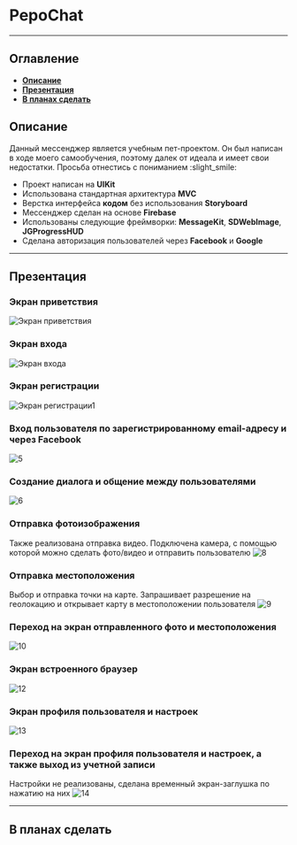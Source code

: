 # PepoChat
___
## Оглавление
- **[Описание](#Description)**
- **[Презентация](#Presentation)**
- **[В планах сделать](#ToDo)**

## <a id="Description"></a>Описание
Данный мессенджер является учебным пет-проектом. 
Он был написан в ходе моего самообучения, поэтому далек от идеала и имеет свои недостатки. 
Просьба отнестись с пониманием :slight_smile:

- Проект написан на **UIKit**
- Использована стандартная архитектура **MVC**
- Верстка интерфейса **кодом** без использования **Storyboard**
- Мессенджер сделан на основе **Firebase**
- Использованы следующие фреймворки: **MessageKit**, **SDWebImage**, **JGProgressHUD**
- Сделана авторизация пользователей через **Facebook** и **Google** 
___

## <a id="Presentation"></a>Презентация
### Экран приветствия
![Экран приветствия](https://user-images.githubusercontent.com/87443364/152023301-bb9f1ad8-b611-46c0-9c84-d23c8f94d158.png)
### Экран входа
![Экран входа](https://user-images.githubusercontent.com/87443364/152023927-d08f2aac-d132-4f6d-af4d-750169da341c.png)
### Экран регистрации
![Экран регистрации1](https://user-images.githubusercontent.com/87443364/152023955-4f805d44-86e0-468e-9b42-336c42860f7c.png)
### Вход пользователя по зарегистрированному email-адресу и через Facebook
![5](https://user-images.githubusercontent.com/87443364/152038096-27d3b769-8b32-4a03-be25-e370a616c880.gif)
### Создание диалога и общение между пользователями 
![6](https://user-images.githubusercontent.com/87443364/152038058-43ef5802-f668-45ba-9b33-a9012de00fb1.gif)
### Отправка фотоизображения
Также реализована отправка видео. Подключена камера, с помощью которой можно сделать фото/видео и отправить пользователю
![8](https://user-images.githubusercontent.com/87443364/151719227-7ba0099b-2780-4c40-b4ca-f85c793f7a1b.gif)
### Отправка местоположения
Выбор и отправка точки на карте. Запрашивает разрешение на геолокацию и открывает карту в местоположении пользователя
![9](https://user-images.githubusercontent.com/87443364/151719229-5f6a22a8-8ac9-4197-b967-d5ef03944e01.gif)
### Переход на экран отправленного фото и местоположения
![10](https://user-images.githubusercontent.com/87443364/151719370-a1ebbe4e-5617-40e9-aef4-9d92e3ea8e8e.gif)
### Экран встроенного браузер
![12](https://user-images.githubusercontent.com/87443364/152038749-2a7cb9e3-fdba-41f5-a9e5-38383ecb1867.gif)
### Экран профиля пользователя и настроек
![13](https://user-images.githubusercontent.com/87443364/152038806-4669e553-4ca9-4d6b-9e88-78b06e03912f.png)
### Переход на экран профиля пользователя и настроек, а также выход из учетной записи
Настройки не реализованы, сделана временный экран-заглушка по нажатию на них
![14](https://user-images.githubusercontent.com/87443364/151719689-b84d06dc-847d-46f8-97ee-89809a25f512.gif)
___

## <a id="ToDo"></a>В планах сделать
